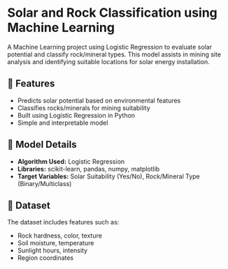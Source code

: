 # Solar and Rock Classification using Machine Learning

A Machine Learning project using Logistic Regression to evaluate solar potential and classify rock/mineral types. This model assists in mining site analysis and identifying suitable locations for solar energy installation.

## 🚀 Features

- Predicts solar potential based on environmental features
- Classifies rocks/minerals for mining suitability
- Built using Logistic Regression in Python
- Simple and interpretable model

## 🧠 Model Details

- **Algorithm Used:** Logistic Regression
- **Libraries:** scikit-learn, pandas, numpy, matplotlib
- **Target Variables:** Solar Suitability (Yes/No), Rock/Mineral Type (Binary/Multiclass)

## 📁 Dataset

The dataset includes features such as:
- Rock hardness, color, texture
- Soil moisture, temperature
- Sunlight hours, intensity
- Region coordinates

